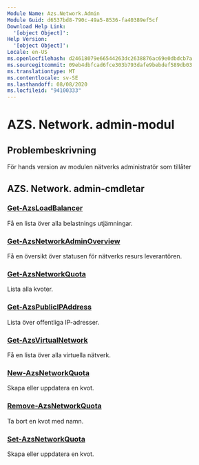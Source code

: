 ```yaml
---
Module Name: Azs.Network.Admin
Module Guid: d6537bd8-790c-49a5-8536-fa40389ef5cf
Download Help Link:
  '[object Object]': 
Help Version:
  '[object Object]': 
Locale: en-US
ms.openlocfilehash: d24618079e66544263dc2638876ac69e0dbdcb7a
ms.sourcegitcommit: 09eb4dbfcad6fce303b793dafe9bebdef589db03
ms.translationtype: MT
ms.contentlocale: sv-SE
ms.lasthandoff: 08/08/2020
ms.locfileid: "94100333"
---
```

# AZS. Network. admin-modul
## Problembeskrivning
För hands version av modulen nätverks administratör som tillåter  

## AZS. Network. admin-cmdletar
### [Get-AzsLoadBalancer](Get-AzsLoadBalancer.md)
Få en lista över alla belastnings utjämningar.

### [Get-AzsNetworkAdminOverview](Get-AzsNetworkAdminOverview.md)
Få en översikt över statusen för nätverks resurs leverantören.

### [Get-AzsNetworkQuota](Get-AzsNetworkQuota.md)
Lista alla kvoter.

### [Get-AzsPublicIPAddress](Get-AzsPublicIPAddress.md)
Lista över offentliga IP-adresser.

### [Get-AzsVirtualNetwork](Get-AzsVirtualNetwork.md)
Få en lista över alla virtuella nätverk.

### [New-AzsNetworkQuota](New-AzsNetworkQuota.md)
Skapa eller uppdatera en kvot.

### [Remove-AzsNetworkQuota](Remove-AzsNetworkQuota.md)
Ta bort en kvot med namn.

### [Set-AzsNetworkQuota](Set-AzsNetworkQuota.md)
Skapa eller uppdatera en kvot.

